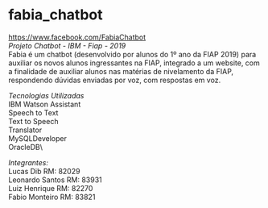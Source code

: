# fabia_chatbot
https://www.facebook.com/FabiaChatbot  
*Projeto Chatbot - IBM - Fiap  - 2019*\
Fabia é um chatbot (desenvolvido por alunos do 1º ano da FIAP 2019) para auxiliar os novos alunos ingressantes na FIAP, integrado a um website, com a finalidade de auxiliar alunos nas matérias de nivelamento da FIAP, respondendo dúvidas enviadas por voz, com respostas em voz.

*Tecnologias Utilizadas*\
IBM Watson Assistant\
Speech to Text\
Text to Speech\
Translator\
MySQLDeveloper\
OracleDB\


*Integrantes:*\
Lucas Dib		          	RM: 82029\
Leonardo Santos			    RM: 83931\
Luiz Henrique		      	RM: 82270\
Fabio Monteiro	     		RM: 83821
